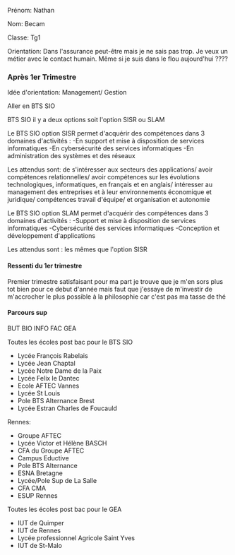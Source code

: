 Prénom: Nathan

Nom: Becam

Classe: Tg1

Orientation: Dans l'assurance peut-être mais je ne sais pas trop. Je veux un métier avec le contact humain. Même si je suis dans le flou aujourd'hui ????

### Après 1er Trimestre

Idée d'orientation: Management/ Gestion  

Aller en BTS SIO 

BTS SIO il y a deux options soit l'option SISR ou SLAM 


Le BTS SIO option SISR permet d'acquérir des compétences dans 3 domaines d'activités :
-En support et mise à disposition de services informatiques 
-En cybersécurité des services informatiques 
-En administration des systèmes et des réseaux

Les attendus sont:
 de s'intéresser aux secteurs des applications/ avoir compétences relationnelles/ avoir compétences sur les évolutions technologiques, informatiques, en français et en anglais/ intéresser au management des entreprises et à leur environnements économique et juridique/ compétences travail d'équipe/ et organisation et autonomie


Le BTS SIO option SLAM permet d'acquérir des compétences dans 3 domaines d'activités : 
-Support et mise à disposition de services informatiques
-Cybersécurité des services informatiques
-Conception et développement d'applications 

Les attendus sont :
les mêmes que l'option SISR



#### Ressenti du 1er trimestre
Premier trimestre satisfaisant pour ma part je trouve que je m'en sors plus tot bien pour ce debut d'année 
mais faut que j'essaye de m'investir de m'accrocher le plus possible à la philosophie car c'est pas ma tasse de thé

#### Parcours sup

BUT 
BIO INFO FAC
GEA

Toutes les écoles post bac pour le BTS SIO 
- Lycée François Rabelais
- Lycée Jean Chaptal
- Lycée Notre Dame de la Paix
- Lycée Felix le Dantec
- Ecole AFTEC Vannes 
- Lycée St Louis 
- Pole BTS Alternance Brest
- Lycée Estran Charles de Foucauld

Rennes:
- Groupe AFTEC
- Lycée Victor et Hélène BASCH
- CFA du Groupe AFTEC
- Campus Eductive
- Pole BTS Alternance
- ESNA Bretagne
- Lycée/Pole Sup de La Salle
- CFA CMA
- ESUP Rennes

Toutes les écoles post bac pour le GEA 
- IUT de Quimper
- IUT de Rennes
- Lycée professionnel Agricole Saint Yves
- IUT de St-Malo
